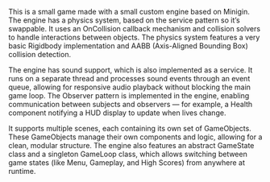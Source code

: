 This is a small game made with a small custom engine based on Minigin. The engine has a physics system, based on the service pattern so it’s swappable. It uses an OnCollision callback mechanism and collision solvers to handle interactions between objects. The physics system features a very basic Rigidbody implementation and AABB (Axis-Aligned Bounding Box) collision detection.

The engine has sound support, which is also implemented as a service. It runs on a separate thread and processes sound events through an event queue, allowing for responsive audio playback without blocking the main game loop. The Observer pattern is implemented in the engine, enabling communication between subjects and observers — for example, a Health component notifying a HUD display to update when lives change.

It supports multiple scenes, each containing its own set of GameObjects. These GameObjects manage their own components and logic, allowing for a clean, modular structure. The engine also features an abstract GameState class and a singleton GameLoop class, which allows switching between game states (like Menu, Gameplay, and High Scores) from anywhere at runtime.
